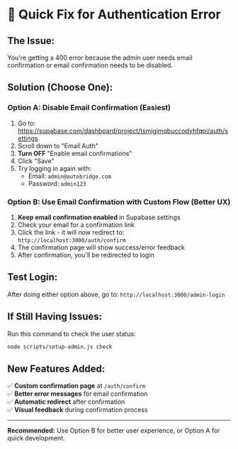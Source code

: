 # 🚨 Quick Fix for Authentication Error

## **The Issue:**
You're getting a 400 error because the admin user needs email confirmation or email confirmation needs to be disabled.

## **Solution (Choose One):**

### **Option A: Disable Email Confirmation (Easiest)**
1. Go to: https://supabase.com/dashboard/project/tsmigimqbuccodyhfqpi/auth/settings
2. Scroll down to "Email Auth"
3. **Turn OFF** "Enable email confirmations"
4. Click "Save"
5. Try logging in again with:
   - Email: `admin@autobridge.com`
   - Password: `admin123`

### **Option B: Use Email Confirmation with Custom Flow (Better UX)**
1. **Keep email confirmation enabled** in Supabase settings
2. Check your email for a confirmation link
3. Click the link - it will now redirect to: `http://localhost:3000/auth/confirm`
4. The confirmation page will show success/error feedback
5. After confirmation, you'll be redirected to login

## **Test Login:**
After doing either option above, go to: `http://localhost:3000/admin-login`

## **If Still Having Issues:**
Run this command to check the user status:
```bash
node scripts/setup-admin.js check
```

## **New Features Added:**
✅ **Custom confirmation page** at `/auth/confirm`  
✅ **Better error messages** for email confirmation  
✅ **Automatic redirect** after confirmation  
✅ **Visual feedback** during confirmation process  

---
**Recommended:** Use Option B for better user experience, or Option A for quick development. 
